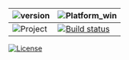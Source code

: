 |![version](https://img.shields.io/badge/version-0.2%20Alpha-green.svg)|![Platform_win](https://img.shields.io/badge/Windows-NET.Core%204.5-lightgrey.svg)|
|:--|:--|
|![Project](https://img.shields.io/badge/Project-PsySoul-lightgrey.svg)|[![Build status](https://ci.appveyor.com/api/projects/status/xw2nywac8ihmlt85?svg=true)](https://ci.appveyor.com/project/AnotherAltr/psy-soul-core)| 
[![License](https://img.shields.io/badge/License-MIT-blue.svg)](https://github.com/AnotherAltr/Rc.Core/blob/master/LICENSE) 
